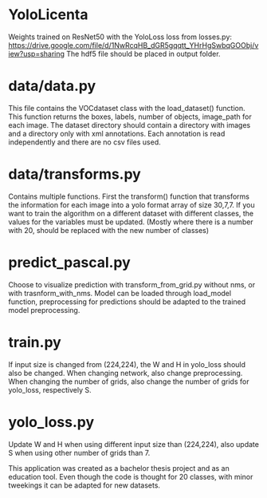 # YoloLicenta
Weights trained on ResNet50 with the YoloLoss loss from losses.py: https://drive.google.com/file/d/1NwRcqHB_dGR5gqqtt_YHrHgSwbqGOObj/view?usp=sharing
The hdf5 file should be placed in output folder.
# data/data.py
This file contains the VOCdataset class with the load_dataset() function. This function returns the boxes, labels, number of objects, image_path for each image. The dataset directory should contain a directory with images and a directory only with xml annotations. Each annotation is read independently and there are no csv files used.
# data/transforms.py
Contains multiple functions. First the transform() function that transforms the information for each image into a yolo format array of size 30,7,7. If you want to train the algorithm on a different dataset with different classes, the values for the variables must be updated. (Mostly where there is a number with 20, should be replaced with the new number of classes)
# predict_pascal.py
Choose to visualize prediction with transform_from_grid.py without nms, or with trasnform_with_nms. Model can be loaded through load_model function, preprocessing for predictions should be adapted to the trained model preprocessing.
# train.py
If input size is changed from (224,224), the W and H in yolo_loss should also be changed. When changing network, also change preprocessing. When changing the number of grids, also change the number of grids for yolo_loss, respectively S. 
# yolo_loss.py
Update W and H when using different input size than (224,224), also update S when using other number of grids than 7.

This application was created as a bachelor thesis project and as an education tool. Even though the code is thought for 20 classes, with minor tweekings it can be adapted for new datasets.
